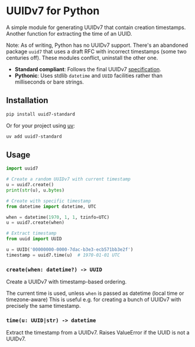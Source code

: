 # UUIDv7 for Python

A simple module for generating UUIDv7 that contain creation
timestamps. Another function for extracting the time of an UUID.

Note: As of writing, Python has no UUIDv7 support. There's an abandoned package `uuid7` that uses a draft RFC with incorrect timestamps (some two centuries off). These modules conflict, uninstall the other one.

- **Standard compliant**: Follows the final UUIDv7 [specification](https://www.rfc-editor.org/rfc/rfc9562.html#name-uuid-version-7).
- **Pythonic**: Uses stdlib `datetime` and `UUID` facilities rather than milliseconds or bare strings.

## Installation

```sh
pip install uuid7-standard
```

Or for your project using [uv](https://docs.astral.sh/uv/):
```sh
uv add uuid7-standard
```

## Usage

```python
import uuid7

# Create a random UUIDv7 with current timestamp
u = uuid7.create()
print(str(u), u.bytes)

# Create with specific timestamp
from datetime import datetime, UTC

when = datetime(1970, 1, 1, tzinfo=UTC)
u = uuid7.create(when)

# Extract timestamp
from uuid import UUID

u = UUID('00000000-0000-7dac-b3e3-ecb571bb3e2f')
timestamp = uuid7.time(u)  # 1970-01-01 UTC
```

### `create(when: datetime?) -> UUID`

Create a UUIDv7 with timestamp-based ordering.

The current time is used, unless `when` is passed as datetime (local time or timezone-aware) This is useful e.g. for creating a bunch of UUIDv7 with precisely the same timestamp.

### `time(u: UUID|str) -> datetime`

Extract the timestamp from a UUIDv7. Raises ValueError if the UUID is not a UUIDv7.

